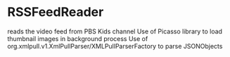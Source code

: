 # RSSFeedReader
reads the video feed from PBS Kids channel
Use of Picasso library to load thumbnail images in background process
Use of org.xmlpull.v1.XmlPullParser/XMLPullParserFactory to parse JSONObjects
